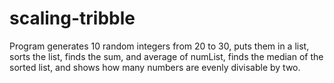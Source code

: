 # scaling-tribble
Program generates 10 random integers from 20 to 30, puts them in a list, sorts the list, finds the sum, and average of numList, finds the median of the sorted list, and shows how many numbers are evenly divisable by two.
